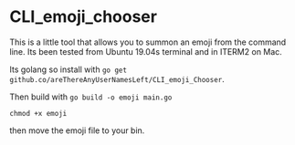 # CLI_emoji_chooser

This is a little tool that allows you to summon an emoji from the command line. Its been tested from Ubuntu 19.04s terminal and in ITERM2 on Mac.


Its golang so install with `go get github.co/areThereAnyUserNamesLeft/CLI_emoji_Chooser`.


Then build with `go build -o emoji main.go`


`chmod +x emoji`


then move the emoji file to your bin.
